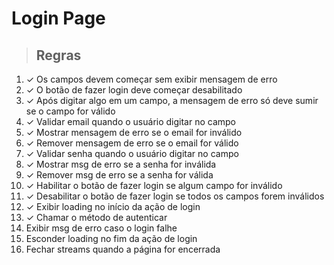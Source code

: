 # Login Page

> ## Regras
1. ✓ Os campos devem começar sem exibir mensagem de erro
2. ✓ O botão de fazer login deve começar desabilitado
3. ✓ Após digitar algo em um campo, a mensagem de erro só deve sumir se o campo for válido
4. ✓ Validar email quando o usuário digitar no campo
5. ✓ Mostrar mensagem de erro se o email for inválido
6. ✓ Remover mensagem de erro se o email for válido
7. ✓ Validar senha quando o usuário digitar no campo
8. ✓ Mostrar msg de erro se a senha for inválida
9. ✓ Remover msg de erro se a senha for válida
10. ✓ Habilitar o botão de fazer login se algum campo for inválido
11. ✓ Desabilitar o botão de fazer login se todos os campos forem inválidos
12. ✓ Exibir loading no início da ação de login
13. ✓ Chamar o método de autenticar
14. Exibir msg de erro caso o login falhe
15. Esconder loading no fim da ação de login
16. Fechar streams quando a página for encerrada